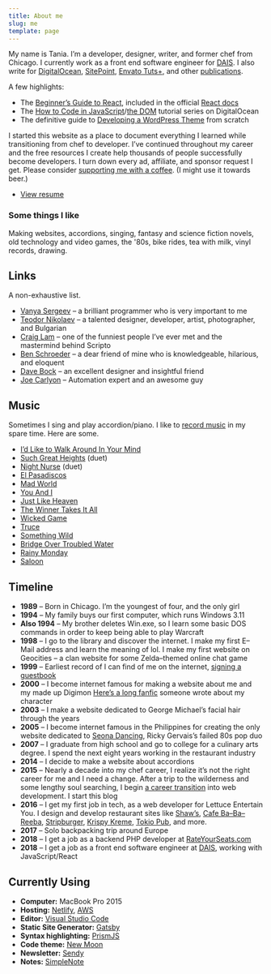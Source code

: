 ```yaml
---
title: About me
slug: me
template: page
---
```


My name is Tania. I’m a developer, designer, writer, and former chef from Chicago. I currently work as a front end software engineer for [DAIS](https://www.dais.com/). I also write for [DigitalOcean](https://www.digitalocean.com/community/users/taniarascia), [SitePoint](https://www.sitepoint.com/author/trascia/), [Envato Tuts+](https://tutsplus.com/authors/tania-rascia), and other [publications](/publications).

A few highlights:

- The [Beginner’s Guide to React](/getting-started-with-react/), included in the official [React docs](https://reactjs.org/docs/getting-started.html#react-for-beginners)
- The [How to Code in JavaScript](https://www.digitalocean.com/community/tutorial_series/how-to-code-in-javascript)/[the DOM](https://www.digitalocean.com/community/tutorial_series/understanding-the-dom-document-object-model) tutorial series on DigitalOcean
- The definitive guide to [Developing a WordPress Theme](/developing-a-wordpress-theme-from-scratch/) from scratch

I started this website as a place to document everything I learned while transitioning from chef to developer. I’ve continued throughout my career and the free resources I create help thousands of people successfully become developers. I turn down every ad, affiliate, and sponsor request I get. Please consider [supporting me with a coffee](https://ko-fi.com/taniarascia). (I might use it towards beer.)

- [View resume](/resume)

### Some things I like

Making websites, accordions, singing, fantasy and science fiction novels, old technology and video games, the '80s, bike rides, tea with milk, vinyl records, drawing.

## Links

A non-exhaustive list.

- [Vanya Sergeev](https://sergeev.io) – a brilliant programmer who is very important to me
- [Teodor Nikolaev](https://teodor.co/) – a talented designer, developer, artist, photographer, and Bulgarian
- [Craig Lam](http://craiglam.com/) – one of the funniest people I’ve ever met and the mastermind behind Scripto
- [Ben Schroeder](https://benschroeder.com/) – a dear friend of mine who is knowledgeable, hilarious, and eloquent
- [Dave Bock](https://dkbock.com/) – an excellent designer and insightful friend
- [Joe Carlyon](http://qualitytesting.tech/) – Automation expert and an awesome guy

## Music

Sometimes I sing and play accordion/piano. I like to [record music](https://soundcloud.com/ivoryandivory) in my spare time. Here are some.

- [I’d Like to Walk Around In Your Mind](https://soundcloud.com/ivoryandivory/id-like-to-walk-around-in-your-mind)
- [Such Great Heights](https://soundcloud.com/john-termaat/such-great-heights) (duet)
- [Night Nurse](https://soundcloud.com/john-termaat/night-nurse) (duet)
- [El Pasadiscos](https://soundcloud.com/ivoryandivory/el-pasadiscos)
- [Mad World](https://soundcloud.com/ivoryandivory/mad-world)
- [You And I](https://soundcloud.com/ivoryandivory/you-and-i)
- [Just Like Heaven](https://soundcloud.com/ivoryandivory/just-like-heaven)
- [The Winner Takes It All](https://soundcloud.com/ivoryandivory/the-winner-takes-it-all)
- [Wicked Game](https://soundcloud.com/ivoryandivory/wicked-game)
- [Truce](https://soundcloud.com/ivoryandivory/truce)
- [Something Wild](https://soundcloud.com/ivoryandivory/something-wild)
- [Bridge Over Troubled Water](https://soundcloud.com/ivoryandivory/bridge-over-troubled-water)
- [Rainy Monday](https://soundcloud.com/ivoryandivory/rainy-monday)
- [Saloon](https://soundcloud.com/ivoryandivory/saloon)

## Timeline

- **1989** – Born in Chicago. I’m the youngest of four, and the only girl
- **1994** – My family buys our first computer, which runs Windows 3.11
- **Also 1994** – My brother deletes Win.exe, so I learn some basic DOS commands in order to keep being able to play Warcraft
- **1998** – I go to the library and discover the internet. I make my first E–Mail address and learn the meaning of lol. I make my first website on Geocities – a clan website for some Zelda–themed online chat game
- **1999** – Earliest record of I can find of me on the internet, [signing a guestbook](http://stinkybear.net/spos/archived/misc/baddyguestbook.html)
- **2000** – I become internet famous for making a website about me and my made up Digimon [Here’s a long fanfic](http://www.oocities.org/yacutimon/digimon_dragons.html) someone wrote about my character
- **2003** – I make a website dedicated to George Michael’s facial hair through the years
- **2005** – I become internet famous in the Philippines for creating the only website dedicated to [Seona Dancing](https://web.archive.org/web/20060423181337/http://www.seonadancing.com:80/), Ricky Gervais’s failed 80s pop duo
- **2007** – I graduate from high school and go to college for a culinary arts degree. I spend the next eight years working in the restaurant industry
- **2014** – I decide to make a website about accordions
- **2015** – Nearly a decade into my chef career, I realize it’s not the right career for me and I need a change. After a trip to the wilderness and some lengthy soul searching, I begin [a career transition](/how-i-made-a-career-change-into-web-development/) into web development. I start this blog
- **2016** – I get my first job in tech, as a web developer for Lettuce Entertain You. I design and develop restaurant sites like [Shaw’s](http://shawscrabhouse.com/), [Cafe Ba–Ba–Reeba](http://cafebabareeba.com/), [Stripburger](http://stripburger.com/), [Krispy Kreme](http://krispykremepacificnw.com/), [Tokio Pub](http://tokiopub.com/), and more.
- **2017** – Solo backpacking trip around Europe
- **2018** – I get a job as a backend PHP developer at [RateYourSeats.com](https://www.rateyourseats.com/)
- **2018** – I get a job as a front end software engineer at [DAIS](https://www.dais.com/), working with JavaScript/React

## Currently Using

- **Computer:** MacBook Pro 2015
- **Hosting:** [Netlify](https://netlify.com), [AWS](https://aws.amazon.com)
- **Editor:** [Visual Studio Code](https://code.visualstudio.com/)
- **Static Site Generator:** [Gatsby](https://gatsbyjs.org)
- **Syntax highlighting:** [PrismJS](http://prismjs.com/)
- **Code theme:** [New Moon](https://taniarascia.github.io/new-moon)
- **Newsletter:** [Sendy](https://sendy.co)
- **Notes:** [SimpleNote](https://simplenote.com/)

